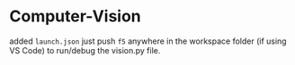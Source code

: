 # Computer-Vision

added ```launch.json``` just push ```f5``` anywhere in the workspace folder (if using VS Code) to run/debug the vision.py file.